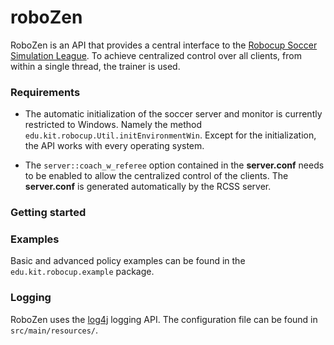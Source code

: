 # roboZen
RoboZen is an API that provides a central interface to the [Robocup Soccer Simulation League](http://wiki.robocup.org/wiki/Soccer_Simulation_League). To achieve centralized control over all clients, from within a single thread, the trainer is used.

### Requirements
- The automatic initialization of the soccer server and monitor is currently restricted to Windows.
Namely the method `edu.kit.robocup.Util.initEnvironmentWin`. Except for the initialization, the API works with every operating system.

- The `server::coach_w_referee` option contained in the **server.conf** needs to be enabled to allow the centralized control of the clients.
The **server.conf** is generated automatically by the RCSS server.

### Getting started

### Examples
Basic and advanced policy examples can be found in the `edu.kit.robocup.example` package.

### Logging
RoboZen uses the [log4j](http://logging.apache.org/log4j/2.x/index.html) logging API. 
The configuration file can be found in `src/main/resources/`.
